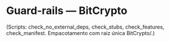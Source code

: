 # Guard‑rails — BitCrypto
(Scripts: check_no_external_deps, check_stubs, check_features, check_manifest. Empacotamento com raiz única BitCrypto/.)
